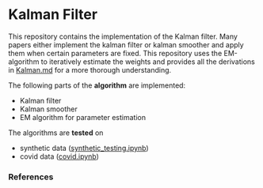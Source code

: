 # Kalman Filter

This repository contains the implementation of the Kalman filter. Many papers either implement the kalman filter or kalman smoother and apply them when certain parameters are fixed. This repository uses the EM-algorithm to iteratively estimate the weights and provides all the derivations in [Kalman.md](Kalman.md) for a more thorough understanding. 

The following parts of the **algorithm** are implemented:
- Kalman filter
- Kalman smoother
- EM algorithm for parameter estimation

The algorithms are **tested** on
- synthetic data ([synthetic_testing.ipynb](synthetic_testing.ipynb))
- covid data ([covid.ipynb](covid.ipynb))

### References

